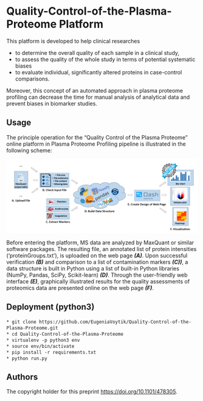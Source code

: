 # Quality-Control-of-the-Plasma-Proteome Platform
This platform is developed to help clinical researches 
- to determine the overall quality of each sample in a clinical study, 
- to assess the quality of the whole study in terms of potential systematic biases 
- to evaluate individual, significantly altered proteins in case-control comparisons.

Moreover, this concept of an automated approach in plasma proteome profiling can decrease the time for manual analysis 
of analytical data and prevent biases in biomarker studies.

## Usage
The principle operation for the “Quality Control of the Plasma Proteome” online platform in Plasma Proteome Profiling 
pipeline is illustrated in the following scheme:

![Computational Quality Control of the Plasma Proteome workflow](Images/workflow.png)

Before entering the platform, MS data are analyzed by MaxQuant or similar software packages. 
The resulting file, an annotated list of protein intensities (‘proteinGroups.txt’), 
is uploaded on the web page **_(A)_**. Upon successful verification **_(B)_** and 
comparison to a list of contamination markers **_(C))_**, a data structure is built 
in Python using a list of built-in Python libraries (NumPy, Pandas, SciPy, 
Scikit-learn) **_(D)_**. Through the user-friendly web interface **_(E)_**, 
graphically illustrated results for the quality assessments of proteomics data 
are presented online on the web page **_(F)_**. 


## Deployment (python3)
```
* git clone https://github.com/EugeniaVoytik/Quality-Control-of-the-Plasma-Proteome.git
* cd Quality-Control-of-the-Plasma-Proteome
* virtualenv -p python3 env
* source env/bin/activate
* pip install -r requirements.txt
* python run.py
```

## Authors

The copyright holder for this preprint https://doi.org/10.1101/478305.

